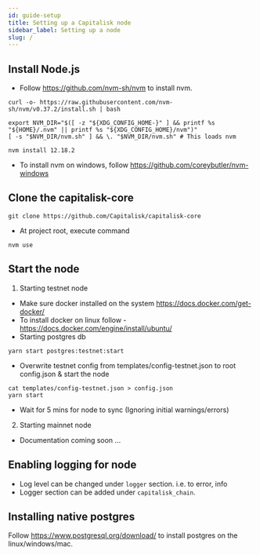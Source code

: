 ```yaml
---
id: guide-setup
title: Setting up a Capitalisk node
sidebar_label: Setting up a node
slug: /
---
```


## Install Node.js
- Follow https://github.com/nvm-sh/nvm to install nvm.
```shell script
curl -o- https://raw.githubusercontent.com/nvm-sh/nvm/v0.37.2/install.sh | bash
```
```shell script
export NVM_DIR="$([ -z "${XDG_CONFIG_HOME-}" ] && printf %s "${HOME}/.nvm" || printf %s "${XDG_CONFIG_HOME}/nvm")"
[ -s "$NVM_DIR/nvm.sh" ] && \. "$NVM_DIR/nvm.sh" # This loads nvm
```
```shell script
nvm install 12.18.2
```
- To install nvm on windows, follow https://github.com/coreybutler/nvm-windows

## Clone the capitalisk-core
```shell script
git clone https://github.com/Capitalisk/capitalisk-core
```
- At project root, execute command
```shell script
nvm use
```

## Start the node
1. Starting testnet node
- Make sure docker installed on the system https://docs.docker.com/get-docker/
- To install docker on linux follow - https://docs.docker.com/engine/install/ubuntu/
- Starting postgres db
```shell script
yarn start postgres:testnet:start
```
- Overwrite testnet config from templates/config-testnet.json to root config.json & start the node
```shell script
cat templates/config-testnet.json > config.json
yarn start
```
- Wait for 5 mins for node to sync (Ignoring initial warnings/errors)

2. Starting mainnet node
- Documentation coming soon ...

## Enabling logging for node
- Log level can be changed under `logger` section.
i.e. to error, info
- Logger section can be added under `capitalisk_chain`.

## Installing native postgres
Follow https://www.postgresql.org/download/ to install postgres on the linux/windows/mac.
